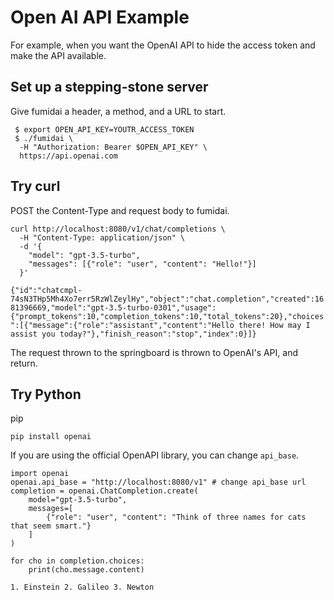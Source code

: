 
# Open AI API Example

For example, when you want the OpenAI API to hide the access token and make the API available.

## Set up a stepping-stone server

Give fumidai a header, a method, and a URL to start.

```
 $ export OPEN_API_KEY=YOUTR_ACCESS_TOKEN
 $ ./fumidai \
  -H "Authorization: Bearer $OPEN_API_KEY" \
  https://api.openai.com
```

## Try curl

POST the Content-Type and request body to fumidai.

```
curl http://localhost:8080/v1/chat/completions \
  -H "Content-Type: application/json" \
  -d '{
    "model": "gpt-3.5-turbo",
    "messages": [{"role": "user", "content": "Hello!"}]
  }'
```

`{"id":"chatcmpl-74sN3THp5Mh4Xo7err5RzWlZeylHy","object":"chat.completion","created":1681396669,"model":"gpt-3.5-turbo-0301","usage":{"prompt_tokens":10,"completion_tokens":10,"total_tokens":20},"choices":[{"message":{"role":"assistant","content":"Hello there! How may I assist you today?"},"finish_reason":"stop","index":0}]}`

The request thrown to the springboard is thrown to OpenAI's API, and return.

## Try Python

pip

```
pip install openai
```

If you are using the official OpenAPI library, you can change `api_base`.

```
import openai
openai.api_base = "http://localhost:8080/v1" # change api_base url
completion = openai.ChatCompletion.create(
    model="gpt-3.5-turbo",
    messages=[
        {"role": "user", "content": "Think of three names for cats that seem smart."}
    ]
)

for cho in completion.choices:
    print(cho.message.content)

```

`1. Einstein
2. Galileo
3. Newton`
